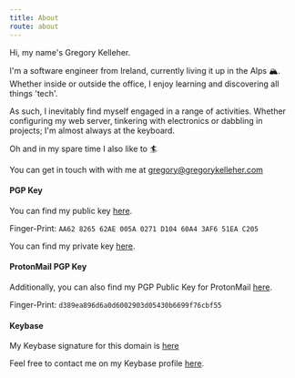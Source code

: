```yaml
---
title: About
route: about
---
```


Hi, my name's Gregory Kelleher.

I'm a software engineer from Ireland, currently living it up in the Alps 🏔️. Whether inside or outside the office, I enjoy learning and discovering all things 'tech'.

As such, I inevitably find myself engaged in a range of activities. Whether configuring my web server, tinkering with electronics or dabbling in projects; I'm almost always at the keyboard.

Oh and in my spare time I also like to 🏄

You can get in touch with with me at <a href="mailto:gregory@gregorykelleher.com">gregory@gregorykelleher.com</a>

#### PGP Key

You can find my public key [here](https://gregorykelleher.com/.well-known/public_key.txt).

Finger-Print: `AA62 8265 62AE 005A 0271 D104 60A4 3AF6 51EA C205`

You can find my private key [here](https://www.youtube.com/watch?v=dQw4w9WgXcQ).

#### ProtonMail PGP Key

Additionally, you can also find my PGP Public Key for ProtonMail [here](https://gregorykelleher.com/.well-known/protonmail_public_key.txt).

Finger-Print: `d389ea896d6a0d6002903d05430b6699f76cbf55`

#### Keybase

My Keybase signature for this domain is [here](https://gregorykelleher.com/.well-known/keybase.txt)

Feel free to contact me on my Keybase profile [here](https://keybase.io/gregorykelleher).


